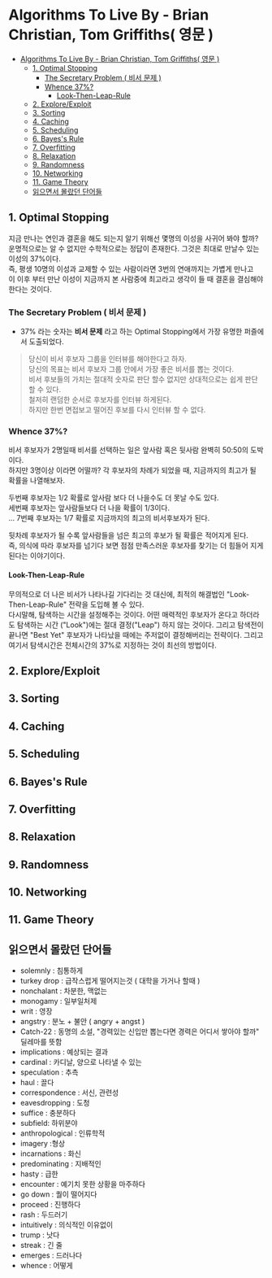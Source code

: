 # Algorithms To Live By - Brian Christian, Tom Griffiths( 영문 )

- [Algorithms To Live By - Brian Christian, Tom Griffiths( 영문 )](#algorithms-to-live-by---brian-christian-tom-griffiths-영문-)
  - [1. Optimal Stopping](#1-optimal-stopping)
    - [The Secretary Problem ( 비서 문제 )](#the-secretary-problem--비서-문제-)
    - [Whence 37%?](#whence-37)
      - [Look-Then-Leap-Rule](#look-then-leap-rule)
  - [2. Explore/Exploit](#2-exploreexploit)
  - [3. Sorting](#3-sorting)
  - [4. Caching](#4-caching)
  - [5. Scheduling](#5-scheduling)
  - [6. Bayes's Rule](#6-bayess-rule)
  - [7. Overfitting](#7-overfitting)
  - [8. Relaxation](#8-relaxation)
  - [9. Randomness](#9-randomness)
  - [10. Networking](#10-networking)
  - [11. Game Theory](#11-game-theory)
  - [읽으면서 몰랐던 단어들](#읽으면서-몰랐던-단어들)

## 1. Optimal Stopping

지금 만나는 연인과 결혼을 해도 되는지 알기 위해선 몇명의 이성을 사귀어 봐야 할까?  
운명적으로는 알 수 없지만 수학적으로는 정답이 존재한다. 그것은 최대로 만날수 있는 이성의 37%이다.  
즉, 평생 10명의 이성과 교제할 수 있는 사람이라면 3번의 연애까지는 가볍게 만나고  
이 이후 부터 만난 이성이 지금까지 본 사람중에 최고라고 생각이 들 때 결혼을 결심해야 한다는 것이다.

### The Secretary Problem ( 비서 문제 )

- 37% 라는 숫자는 **비서 문제** 라고 하는 Optimal Stopping에서 가장 유명한 퍼즐에서 도출되었다.  

>당신이 비서 후보자 그룹을 인터뷰를 해야한다고 하자.  
>당신의 목표는 비서 후보자 그룹 안에서 가장 좋은 비서를 뽑는 것이다.  
>비서 후보들의 가치는 절대적 숫자로 판단 할수 없지만 상대적으로는 쉽게 판단할 수 있다.  
>철저히 랜덤한 순서로 후보자를 인터뷰 하게된다.  
>하지만 한번 면접보고 떨어진 후보를 다시 인터뷰 할 수 없다.

### Whence 37%?

비서 후보자가 2명일때 비서를 선택하는 일은 앞사람 혹은 뒷사람 완벽히 50:50의 도박이다.  
하지만 3명이상 이라면 어떨까? 각 후보자의 차례가 되었을 때, 지금까지의 최고가 될 확률을 나열해보자.  

두번째 후보자는 1/2 확률로 앞사람 보다 더 나을수도 더 못날 수도 있다.  
세번째 후보자는 앞사람들보다 더 나을 확률이 1/3이다.  
... 7번째 후보자는 1/7 확률로 지금까지의 최고의 비서후보자가 된다.  

뒷차례 후보자가 될 수록 앞사람들을 넘은 최고의 후보가 될 확률은 적어지게 된다.  
즉, 의식에 따라 후보자를 넘기다 보면 점점 만족스러운 후보자를 찾기는 더 힘들어 지게 된다는 이야기이다.  

#### Look-Then-Leap-Rule

무의적으로 더 나은 비서가 나타나길 기다리는 것 대신에, 최적의 해결법인 "Look-Then-Leap-Rule" 전략을 도입해 볼 수 있다.  
다시말해, 탐색하는 시간을 설정해주는 것이다. 어떤 매력적인 후보자가 온다고 하더라도 탐색하는 시간 ("Look")에는 절대 결정("Leap") 하지 않는 것이다. 그리고 탐색전이 끝나면 "Best Yet" 후보자가 나타났을 때에는 주저없이 결정해버리는 전략이다. 그리고 여기서 탐색시간은 전체시간의 37%로 지정하는 것이 최선의 방법이다.

## 2. Explore/Exploit

## 3. Sorting

## 4. Caching

## 5. Scheduling

## 6. Bayes's Rule

## 7. Overfitting

## 8. Relaxation

## 9. Randomness

## 10. Networking

## 11. Game Theory

## 읽으면서 몰랐던 단어들

- solemnly : 침통하게
- turkey drop : 급작스럽게 떨어지는것 ( 대학을 가거나 할때 )
- nonchalant : 차분한, 맥없는
- monogamy : 일부일처제
- writ : 영장
- angstry : 분노 + 불안 ( angry + angst )
- Catch-22 : 동명의 소설, "경력있는 신입만 뽑는다면 경력은 어디서 쌓아야 할까" 딜레마를 뜻함
- implications : 예상되는 결과
- cardinal : 카디날, 양으로 나타낼 수 있는
- speculation : 추측
- haul : 끌다
- correspondence : 서신, 관련성
- eavesdropping : 도청
- suffice : 충분하다
- subfield: 하위분야
- anthropological : 인류학적
- imagery :형상
- incarnations : 화신
- predominating : 지배적인
- hasty : 급한
- encounter : 예기치 못한 상황을 마주하다
- go down  : 퀄이 떨어지다
- proceed : 진행하다
- rash : 두드러기
- intuitively : 의식적인 이유없이
- trump : 낫다
- streak : 긴 줄
- emerges : 드러나다
- whence : 어떻게
